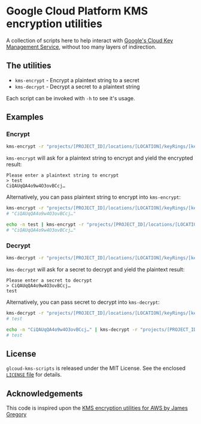 # Google Cloud Platform KMS encryption utilities

A collection of scripts here to help interact with [Google's Cloud Key Management Service](https://cloud.google.com/kms/), without too many layers of indirection.

## The utilities

  * `kms-encrypt` - Encrypt a plaintext string to a secret
  * `kms-decrypt` - Decrypt a secret to a plaintext string

Each script can be invoked with `-h` to see it's usage.

## Examples

### Encrypt


```bash
kms-encrypt -r "projects/[PROJECT_ID]/locations/[LOCATION]/keyRings/[keyring_name]/cryptoKeys/[key_name]"
```

`kms-encrypt` will ask for a plaintext string to encrypt and yield the encrypted result:

```
Please enter a plaintext string to encrypt
> test
CiQAUqQA4o9w4O3ovBCcj…
```

Alternatively, you can pass plaintext string to encrypt into `kms-encrypt`:

```bash
kms-encrypt -r "projects/[PROJECT_ID]/locations/[LOCATION]/keyRings/[keyring_name]/cryptoKeys/[key_name]" -p test
# "CiQAUqQA4o9w4O3ovBCcj…"
```

```bash
echo -n test | kms-encrypt -r "projects/[PROJECT_ID]/locations/[LOCATION]/keyRings/[keyring_name]/cryptoKeys/[key_name]"
# "CiQAUqQA4o9w4O3ovBCcj…"
```

### Decrypt

```bash
kms-decrypt -r "projects/[PROJECT_ID]/locations/[LOCATION]/keyRings/[keyring_name]/cryptoKeys/[key_name]"
```

`kms-decrypt` will ask for a secret to decrypt and yield the plaintext result:

```
Please enter a secret to decrypt
> CiQAUqQA4o9w4O3ovBCcj…
test
```

Alternatively, you can pass secret to decrypt into `kms-decrypt`:

```bash
kms-decrypt -r "projects/[PROJECT_ID]/locations/[LOCATION]/keyRings/[keyring_name]/cryptoKeys/[key_name]" -s "CiQAUqQA4o9w4O3ovBCcj…"
# test
```

```bash
echo -n "CiQAUqQA4o9w4O3ovBCcj…" | kms-decrypt -r "projects/[PROJECT_ID]/locations/[LOCATION]/keyRings/[keyring_name]/cryptoKeys/[key_name]"
# test
```

## License

`glcoud-kms-scripts` is released under the MIT License. See the enclosed [`LICENSE` file](LICENSE) for details.

## Acknowledgements

This code is inspired upon the [KMS encryption utilities for AWS by James Gregory](https://github.com/jagregory/kms-scripts/)
